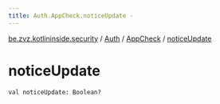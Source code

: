 ```yaml
---
title: Auth.AppCheck.noticeUpdate - 
---
```


[be.zvz.kotlininside.security](../../index.html) / [Auth](../index.html) / [AppCheck](index.html) / [noticeUpdate](./notice-update.html)

# noticeUpdate

`val noticeUpdate: Boolean?`